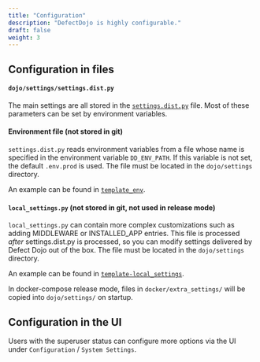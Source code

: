 ```yaml
---
title: "Configuration"
description: "DefectDojo is highly configurable."
draft: false
weight: 3
---
```


## Configuration in files

#### `dojo/settings/settings.dist.py`

The main settings are all stored in the [`settings.dist.py`](https://github.com/DefectDojo/django-DefectDojo/blob/master/dojo/settings/settings.dist.py) file. Most of these parameters can be set by environment variables.

#### Environment file (not stored in git)

`settings.dist.py` reads environment variables from a file whose name is specified in the environment variable `DD_ENV_PATH`. If this variable is not set, the default `.env.prod` is used. The file must be located in the `dojo/settings` directory.

An example can be found in [`template_env`](https://github.com/DefectDojo/django-DefectDojo/blob/master/dojo/settings/template-env).

#### `local_settings.py` (not stored in git, not used in release mode)

`local_settings.py` can contain more complex customizations such as adding MIDDLEWARE or INSTALLED_APP entries.
This file is processed *after* settings.dist.py is processed, so you can modify settings delivered by Defect Dojo out of the box.
 The file must be located in the `dojo/settings` directory.

An example can be found in [`template-local_settings`](https://github.com/DefectDojo/django-DefectDojo/blob/master/dojo/settings/template-local_settings).

In docker-compose release mode, files in `docker/extra_settings/` will be copied into `dojo/settings/` on startup.

## Configuration in the UI

Users with the superuser status can configure more options via the UI under `Configuration` / `System Settings`. 

